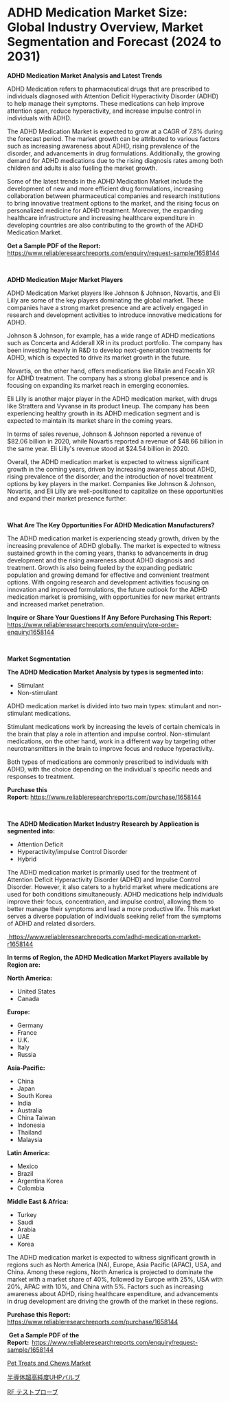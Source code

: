 <p><h1>ADHD Medication Market Size: Global Industry Overview, Market Segmentation and Forecast (2024 to 2031)</h1></p><p><strong>ADHD Medication Market Analysis and Latest Trends</strong></p>
<p><p>ADHD Medication refers to pharmaceutical drugs that are prescribed to individuals diagnosed with Attention Deficit Hyperactivity Disorder (ADHD) to help manage their symptoms. These medications can help improve attention span, reduce hyperactivity, and increase impulse control in individuals with ADHD.</p><p>The ADHD Medication Market is expected to grow at a CAGR of 7.8% during the forecast period. The market growth can be attributed to various factors such as increasing awareness about ADHD, rising prevalence of the disorder, and advancements in drug formulations. Additionally, the growing demand for ADHD medications due to the rising diagnosis rates among both children and adults is also fueling the market growth.</p><p>Some of the latest trends in the ADHD Medication Market include the development of new and more efficient drug formulations, increasing collaboration between pharmaceutical companies and research institutions to bring innovative treatment options to the market, and the rising focus on personalized medicine for ADHD treatment. Moreover, the expanding healthcare infrastructure and increasing healthcare expenditure in developing countries are also contributing to the growth of the ADHD Medication Market.</p></p>
<p><strong>Get a Sample PDF of the Report:&nbsp;</strong> <a href="https://www.reliableresearchreports.com/enquiry/request-sample/1658144">https://www.reliableresearchreports.com/enquiry/request-sample/1658144</a></p>
<p>&nbsp;</p>
<p><strong>ADHD Medication Major Market Players</strong></p>
<p><p>ADHD Medication Market players like Johnson & Johnson, Novartis, and Eli Lilly are some of the key players dominating the global market. These companies have a strong market presence and are actively engaged in research and development activities to introduce innovative medications for ADHD.</p><p>Johnson & Johnson, for example, has a wide range of ADHD medications such as Concerta and Adderall XR in its product portfolio. The company has been investing heavily in R&D to develop next-generation treatments for ADHD, which is expected to drive its market growth in the future.</p><p>Novartis, on the other hand, offers medications like Ritalin and Focalin XR for ADHD treatment. The company has a strong global presence and is focusing on expanding its market reach in emerging economies.</p><p>Eli Lilly is another major player in the ADHD medication market, with drugs like Strattera and Vyvanse in its product lineup. The company has been experiencing healthy growth in its ADHD medication segment and is expected to maintain its market share in the coming years.</p><p>In terms of sales revenue, Johnson & Johnson reported a revenue of $82.06 billion in 2020, while Novartis reported a revenue of $48.66 billion in the same year. Eli Lilly's revenue stood at $24.54 billion in 2020.</p><p>Overall, the ADHD medication market is expected to witness significant growth in the coming years, driven by increasing awareness about ADHD, rising prevalence of the disorder, and the introduction of novel treatment options by key players in the market. Companies like Johnson & Johnson, Novartis, and Eli Lilly are well-positioned to capitalize on these opportunities and expand their market presence further.</p></p>
<p>&nbsp;</p>
<p><strong>What Are The Key Opportunities For ADHD Medication Manufacturers?</strong></p>
<p><p>The ADHD medication market is experiencing steady growth, driven by the increasing prevalence of ADHD globally. The market is expected to witness sustained growth in the coming years, thanks to advancements in drug development and the rising awareness about ADHD diagnosis and treatment. Growth is also being fueled by the expanding pediatric population and growing demand for effective and convenient treatment options. With ongoing research and development activities focusing on innovation and improved formulations, the future outlook for the ADHD medication market is promising, with opportunities for new market entrants and increased market penetration.</p></p>
<p><strong>Inquire or Share Your Questions If Any Before Purchasing This Report:</strong> <a href="https://www.reliableresearchreports.com/enquiry/pre-order-enquiry/1658144">https://www.reliableresearchreports.com/enquiry/pre-order-enquiry/1658144</a></p>
<p>&nbsp;</p>
<p><strong>Market Segmentation</strong></p>
<p><strong>The ADHD Medication Market Analysis by types is segmented into:</strong></p>
<p><ul><li>Stimulant</li><li>Non-stimulant</li></ul></p>
<p><p>ADHD medication market is divided into two main types: stimulant and non-stimulant medications. </p><p>Stimulant medications work by increasing the levels of certain chemicals in the brain that play a role in attention and impulse control. Non-stimulant medications, on the other hand, work in a different way by targeting other neurotransmitters in the brain to improve focus and reduce hyperactivity.</p><p>Both types of medications are commonly prescribed to individuals with ADHD, with the choice depending on the individual's specific needs and responses to treatment.</p></p>
<p><strong>Purchase this Report:&nbsp;</strong><a href="https://www.reliableresearchreports.com/purchase/1658144">https://www.reliableresearchreports.com/purchase/1658144</a></p>
<p>&nbsp;</p>
<p><strong>The ADHD Medication Market Industry Research by Application is segmented into:</strong></p>
<p><ul><li>Attention Deficit</li><li>Hyperactivity/impulse Control Disorder</li><li>Hybrid</li></ul></p>
<p><p>The ADHD medication market is primarily used for the treatment of Attention Deficit Hyperactivity Disorder (ADHD) and Impulse Control Disorder. However, it also caters to a hybrid market where medications are used for both conditions simultaneously. ADHD medications help individuals improve their focus, concentration, and impulse control, allowing them to better manage their symptoms and lead a more productive life. This market serves a diverse population of individuals seeking relief from the symptoms of ADHD and related disorders.</p></p>
<p><a href="https://www.reliableresearchreports.com/adhd-medication-market-r1658144">&nbsp;https://www.reliableresearchreports.com/adhd-medication-market-r1658144</a></p>
<p><strong>In terms of Region, the ADHD Medication Market Players available by Region are:</strong></p>
<p>
    <p> <strong> North America: </strong>
        <ul>
            <li>United States</li>
            <li>Canada</li>
        </ul>
        </p> 
    <p> <strong> Europe: </strong>
        <ul>
            <li>Germany</li>
            <li>France</li>
            <li>U.K.</li>
            <li>Italy</li>
            <li>Russia</li>
        </ul>
        </p> 
    <p> <strong> Asia-Pacific: </strong>
        <ul>
            <li>China</li>
            <li>Japan</li>
            <li>South Korea</li>
            <li>India</li>
            <li>Australia</li>
            <li>China Taiwan</li>
            <li>Indonesia</li>
            <li>Thailand</li>
            <li>Malaysia</li>
        </ul>
        </p> 
    <p> <strong> Latin America: </strong>
        <ul>
            <li>Mexico</li>
            <li>Brazil</li>
            <li>Argentina Korea</li>
            <li>Colombia</li>
        </ul>
        </p> 
    <p> <strong> Middle East & Africa: </strong>
        <ul>
            <li>Turkey</li>
            <li>Saudi</li>
            <li>Arabia</li>
            <li>UAE</li>
            <li>Korea</li>
        </ul>
    </p>
    </p>
<p><p>The ADHD medication market is expected to witness significant growth in regions such as North America (NA), Europe, Asia Pacific (APAC), USA, and China. Among these regions, North America is projected to dominate the market with a market share of 40%, followed by Europe with 25%, USA with 20%, APAC with 10%, and China with 5%. Factors such as increasing awareness about ADHD, rising healthcare expenditure, and advancements in drug development are driving the growth of the market in these regions.</p></p>
<p><strong>Purchase this Report: </strong><a href="https://www.reliableresearchreports.com/purchase/1658144">https://www.reliableresearchreports.com/purchase/1658144</a></p>
<p>&nbsp;<strong>Get a Sample PDF of the Report:&nbsp;&nbsp;</strong><a href="https://www.reliableresearchreports.com/enquiry/request-sample/1658144">https://www.reliableresearchreports.com/enquiry/request-sample/1658144</a></p>
<p><strong></strong></p>
<p><p><a href="https://github.com/niyotibauri9/Market-Research-Report-List-1/blob/main/pet-treats-and-chews-market.md">Pet Treats and Chews Market</a></p><p><a href="https://github.com/DwightHuels1/Market-Research-Report-List-2/blob/main/8649576177686.md">半導体超高純度UHPバルブ</a></p><p><a href="https://github.com/tanyaali3/Market-Research-Report-List-2/blob/main/7087110177685.md">RF テストプローブ</a></p></p>